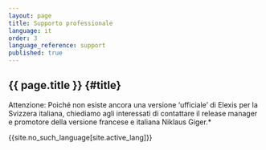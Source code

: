 ```yaml
---
layout: page
title: Supporto professionale 
language: it 
order: 3 
language_reference: support 
published: true
---
```


{{ page.title }} {#title}
----------

Attenzione: Poiché non esiste ancora una versione ‘ufficiale’ di Elexis per la Svizzera italiana, chiediamo agli interessati di contattare il release manager e promotore della versione francese e italiana Niklaus Giger.*


{{site.no_such_language[site.active_lang]}}
